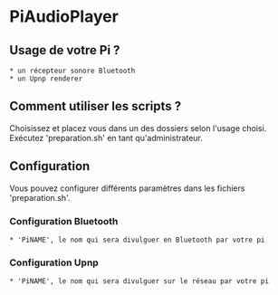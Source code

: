 # PiAudioPlayer


## Usage de votre Pi ?

    * un récepteur sonore Bluetooth
    * un Upnp renderer


## Comment utiliser les scripts ?

Choisissez et placez vous dans un des dossiers selon l'usage choisi.
Exécutez 'preparation.sh' en tant qu'administrateur.


## Configuration

Vous pouvez configurer différents paramètres dans les fichiers 'preparation.sh'.

### Configuration Bluetooth

    * 'PiNAME', le nom qui sera divulguer en Bluetooth par votre pi

### Configuration Upnp

    * 'PiNAME', le nom qui sera divulguer sur le réseau par votre pi

